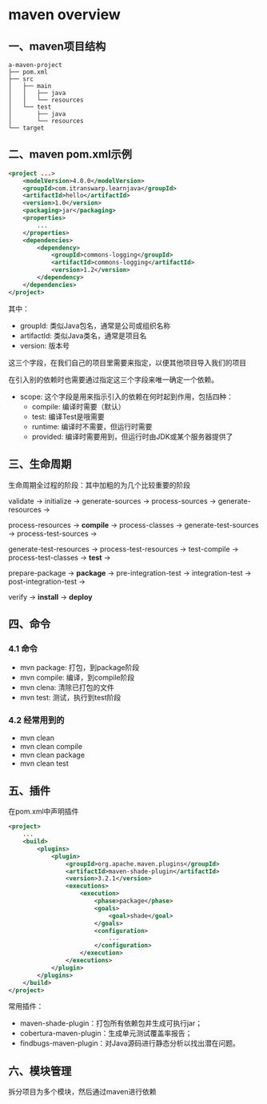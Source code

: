 # maven overview

## 一、maven项目结构

```ascii
a-maven-project
├── pom.xml
├── src
│   ├── main
│   │   ├── java
│   │   └── resources
│   └── test
│       ├── java
│       └── resources
└── target
```

## 二、maven pom.xml示例

```xml
<project ...>
	<modelVersion>4.0.0</modelVersion>
	<groupId>com.itranswarp.learnjava</groupId>
	<artifactId>hello</artifactId>
	<version>1.0</version>
	<packaging>jar</packaging>
	<properties>
        ...
	</properties>
	<dependencies>
        <dependency>
            <groupId>commons-logging</groupId>
            <artifactId>commons-logging</artifactId>
            <version>1.2</version>
        </dependency>
	</dependencies>
</project>
```

其中：

- groupId: 类似Java包名，通常是公司或组织名称
- artifactId: 类似Java类名，通常是项目名
- version: 版本号

这三个字段，在我们自己的项目里需要来指定，以便其他项目导入我们的项目

在引入别的依赖时也需要通过指定这三个字段来唯一确定一个依赖。

- scope: 这个字段是用来指示引入的依赖在何时起到作用，包括四种：
    - compile: 编译时需要（默认）
    - test: 编译Test是哦需要
    - runtime: 编译时不需要，但运行时需要
    - provided: 编译时需要用到，但运行时由JDK或某个服务器提供了

## 三、生命周期

生命周期全过程的阶段：其中加粗的为几个比较重要的阶段

validate -> initialize -> generate-sources -> process-sources -> generate-resources -> 

process-resources -> **compile** -> process-classes -> generate-test-sources -> process-test-sources -> 

generate-test-resources -> process-test-resources -> test-compile -> process-test-classes -> **test** -> 

prepare-package -> **package**  -> pre-integration-test -> integration-test -> post-integration-test -> 

verify -> **install** -> **deploy**

## 四、命令

### 4.1 命令

- mvn package: 打包，到package阶段
- mvn compile: 编译，到compile阶段
- mvn clena: 清除已打包的文件
- mvn test: 测试，执行到test阶段

### 4.2 经常用到的

- mvn clean
- mvn clean compile
- mvn clean package
- mvn clean test

## 五、插件

在pom.xml中声明插件

```xml
<project>
    ...
	<build>
		<plugins>
			<plugin>
				<groupId>org.apache.maven.plugins</groupId>
				<artifactId>maven-shade-plugin</artifactId>
                <version>3.2.1</version>
				<executions>
					<execution>
						<phase>package</phase>
						<goals>
							<goal>shade</goal>
						</goals>
						<configuration>
                            ...
						</configuration>
					</execution>
				</executions>
			</plugin>
		</plugins>
	</build>
</project>
```

常用插件：

- maven-shade-plugin：打包所有依赖包并生成可执行jar；
- cobertura-maven-plugin：生成单元测试覆盖率报告；
- findbugs-maven-plugin：对Java源码进行静态分析以找出潜在问题。

## 六、模块管理

拆分项目为多个模块，然后通过maven进行依赖






